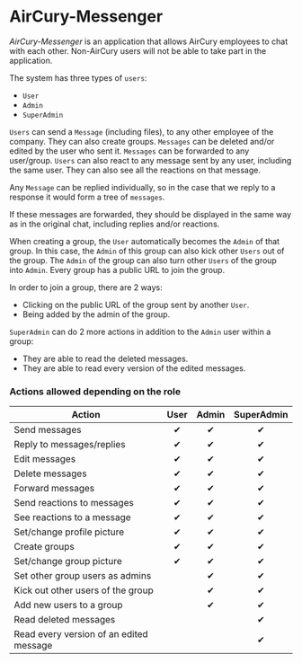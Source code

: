 # AirCury-Messenger
*AirCury-Messenger* is an application that allows AirCury employees to chat with each other.
Non-AirCury users will not be able to take part in the application.

The system has three types of `users`:
* `User`
* `Admin`
* `SuperAdmin`

`Users` can send a `Message` (including files), to any other employee of the company.
They can also create groups.
`Messages` can be deleted and/or edited by the user who sent it.
`Messages` can be forwarded to any user/group.
`Users` can also react to any message sent by any user, including the same user.
They can also see all the reactions on that message.

Any `Message` can be replied individually, so in the case that we reply to a response it would form a tree of `messages`.

If these messages are forwarded, they should be displayed in the same way as in the original chat, including replies and/or reactions.

When creating a group, the `User` automatically becomes the `Admin` of that group.
In this case, the `Admin` of this group can also kick other `Users` out of the group.
The `Admin` of the group can also turn other `Users` of the group into `Admin`.
Every group has a public URL to join the group.

In order to join a group, there are 2 ways:
* Clicking on the public URL of the group sent by another `User`.
* Being added by the admin of the group.

`SuperAdmin` can do 2 more actions in addition to the `Admin` user within a group:
* They are able to read the deleted messages.
* They are able to read every version of the edited messages.

### Actions allowed depending on the role
Action|User|Admin|SuperAdmin
------|:---:|:---:|:---:
Send messages|✔|✔|✔
Reply to messages/replies|✔|✔|✔
Edit messages|✔|✔|✔
Delete messages|✔|✔|✔
Forward messages|✔|✔|✔
Send reactions to messages|✔|✔|✔
See reactions to a message|✔|✔|✔
Set/change profile picture|✔|✔ |✔
Create groups|✔|✔ |✔
Set/change group picture|✔|✔|✔
Set other group users as admins||✔|✔
Kick out other users of the group||✔|✔
Add new users to a group||✔|✔
Read deleted messages|||✔
Read every version of an edited message|||✔


